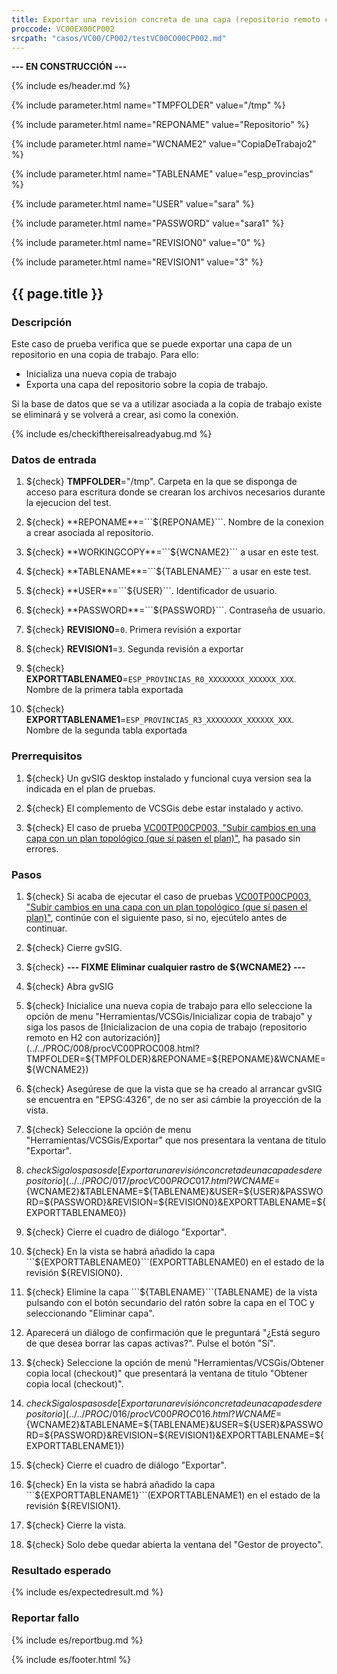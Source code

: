 ```yaml
---
title: Exportar una revision concreta de una capa (repositorio remoto con autorización).
proccode: VC00EX00CP002
srcpath: "casos/VC00/CP002/testVC00CO00CP002.md"
---
```


**--- EN CONSTRUCCIÓN ---**

{% include es/header.md %}

{% include parameter.html name="TMPFOLDER" value="/tmp" %}

{% include parameter.html name="REPONAME" value="Repositorio" %}

{% include parameter.html name="WCNAME2" value="CopiaDeTrabajo2" %}

{% include parameter.html name="TABLENAME" value="esp_provincias" %}

{% include parameter.html name="USER" value="sara" %}

{% include parameter.html name="PASSWORD" value="sara1" %}

{% include parameter.html name="REVISION0" value="0" %}

{% include parameter.html name="REVISION1" value="3" %}

## {{ page.title }}

### Descripción

Este caso de prueba verifica que se puede exportar una capa de un repositorio en una copia de trabajo. Para ello:
* Inicializa una nueva copia de trabajo
* Exporta una capa del repositorio sobre la copia de trabajo.

Si la base de datos que se va a utilizar asociada a la copia de 
trabajo existe se eliminará y se volverá a crear, asi como la conexión.

{% include es/checkifthereisalreadyabug.md %}

### Datos de entrada

1. ${check} **TMPFOLDER**="/tmp". Carpeta en la que se disponga de acceso para escritura donde
   se crearan los archivos necesarios durante la ejecucion del test.

2. ${check} **REPONAME**=```${REPONAME}```. Nombre de la conexion a crear asociada al repositorio.

3. ${check} **WORKINGCOPY**=```${WCNAME2}``` a usar en este test. 

4. ${check} **TABLENAME**=```${TABLENAME}``` a usar en este test. 

5. ${check} **USER**=```${USER}```. Identificador de usuario.

6. ${check} **PASSWORD**=```${PASSWORD}```. Contraseña de usuario.

7. ${check} **REVISION0**=```0```. Primera revisión a exportar

8. ${check} **REVISION1**=```3```. Segunda revisión a exportar

8. ${check} **EXPORTTABLENAME0**=```ESP_PROVINCIAS_R0_XXXXXXXX_XXXXXX_XXX```. Nombre de la primera tabla exportada

8. ${check} **EXPORTTABLENAME1**=```ESP_PROVINCIAS_R3_XXXXXXXX_XXXXXX_XXX```. Nombre de la segunda tabla exportada

### Prerrequisitos

1. ${check} Un gvSIG desktop instalado y funcional cuya version sea la indicada en el plan de pruebas.

2. ${check} El complemento de VCSGis debe estar instalado y activo.

3. ${check} El caso de prueba [VC00TP00CP003, "Subir cambios en una capa con un plan topológico (que sí pasen el plan)"](../../TP00/CP003/testVC00TP00CP003.md),
   ha pasado sin errores. 

### Pasos

1. ${check} Si acaba de ejecutar el caso de pruebas 
   [VC00TP00CP003, "Subir cambios en una capa con un plan topológico (que sí pasen el plan)"](../../TP00/CP003/testVC00TP00CP003.md), 
   continúe con el siguiente paso, si no, ejecútelo antes de continuar. 
   
2. ${check} Cierre gvSIG.

3. ${check} **--- FIXME  Eliminar cualquier rastro de ${WCNAME2} ---**

4. ${check} Abra gvSIG

5. ${check} Inicialice una nueva copia de trabajo para ello seleccione la opción de menu "Herramientas/VCSGis/Inicializar copia de trabajo" y siga los pasos de [Inicializacion de una copia de trabajo (repositorio remoto en H2 con autorización)](../../PROC/008/procVC00PROC008.html?TMPFOLDER=${TMPFOLDER}&REPONAME=${REPONAME}&WCNAME=${WCNAME2})

6. ${check} Asegúrese de que la vista que se ha creado al arrancar gvSIG se encuentra en "EPSG:4326", de no ser asi cámbie la proyección de la vista.

7. ${check} Seleccione la opción de menu "Herramientas/VCSGis/Exportar" que nos presentara la ventana de titulo "Exportar".

8. ${check} Siga los pasos de [Exportar una revisión concreta de una capa desde repositorio](../../PROC/017/procVC00PROC017.html?WCNAME=${WCNAME2}&TABLENAME=${TABLENAME}&USER=${USER}&PASSWORD=${PASSWORD}&REVISION=${REVISION0}&EXPORTTABLENAME=${EXPORTTABLENAME0})

9. ${check} Cierre el cuadro de diálogo "Exportar".

10. ${check} En la vista se habrá añadido la capa ```${EXPORTTABLENAME0}```(EXPORTTABLENAME0) en el estado de la revisión ${REVISION0}.

11. ${check} Elimine la capa ```${TABLENAME}```(TABLENAME) de la vista pulsando con el botón secundario del ratón sobre la capa en el TOC y seleccionando "Eliminar capa".

12. Aparecerá un diálogo de confirmación que le preguntará "¿Está seguro de que desea borrar las capas activas?". Pulse el botón "Sí".

12. ${check} Seleccione la opción de menú "Herramientas/VCSGis/Obtener copia local (checkout)" que presentará la ventana de titulo "Obtener copia local (checkout)".

13. ${check} Siga los pasos de [Exportar una revisión concreta de una capa desde repositorio](../../PROC/016/procVC00PROC016.html?WCNAME=${WCNAME2}&TABLENAME=${TABLENAME}&USER=${USER}&PASSWORD=${PASSWORD}&REVISION=${REVISION1}&EXPORTTABLENAME=${EXPORTTABLENAME1})

14. ${check} Cierre el cuadro de diálogo "Exportar".

15. ${check} En la vista se habrá añadido la capa ```${EXPORTTABLENAME1}```(EXPORTTABLENAME1) en el estado de la revisión ${REVISION1}.

16. ${check} Cierre la vista.

17. ${check} Solo debe quedar abierta la ventana del "Gestor de proyecto".

### Resultado esperado

{% include es/expectedresult.md %}

### Reportar fallo

{% include es/reportbug.md %}

{% include es/footer.html %}

